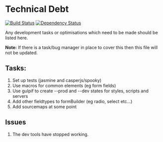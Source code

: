 # Technical Debt
[![Build Status](https://travis-ci.org/BBQDigital/esif.svg?branch=master)](https://travis-ci.org/BBQDigital/esif)
[![Dependency Status](https://gemnasium.com/BBQDigital/e-claims.svg)](https://gemnasium.com/BBQDigital/e-claims)

Any development tasks or optimisations which need to be made should be listed here.

**Note:** If there is a task/bug manager in place to cover this then this file will not be updated.

## Tasks:
1. Set up tests (jasmine and casperjs/spooky)
2. Use macros for common elements (eg form fields)
3. Use gulpif to create --prod and --dev states for styles, scripts and servers
4. Add other fieldtypes to formBuilder (eg radio, select etc...)
5. Add sourcemaps at some point

## Issues
1. The dev tools have stopped working.
